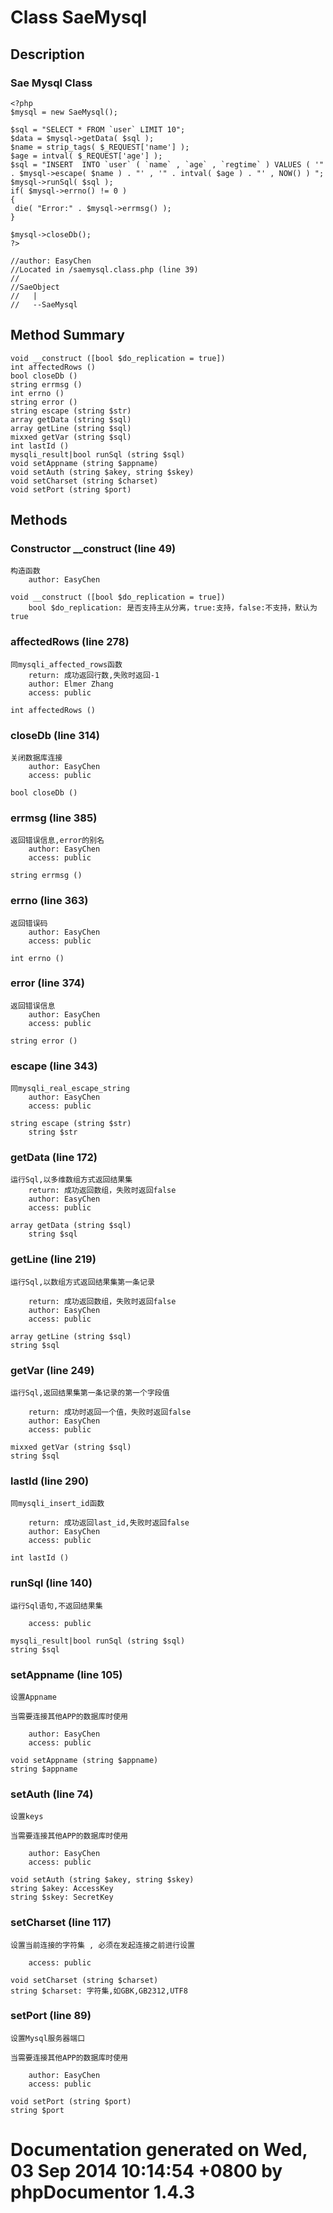 #	Class SaeMysql

##	Description

###	Sae Mysql Class

	<?php
	$mysql = new SaeMysql();
	
	$sql = "SELECT * FROM `user` LIMIT 10";
	$data = $mysql->getData( $sql );
	$name = strip_tags( $_REQUEST['name'] );
	$age = intval( $_REQUEST['age'] );
	$sql = "INSERT  INTO `user` ( `name` , `age` , `regtime` ) VALUES ( '"  . $mysql->escape( $name ) . "' , '" . intval( $age ) . "' , NOW() ) ";
	$mysql->runSql( $sql );
	if( $mysql->errno() != 0 )
	{
	 die( "Error:" . $mysql->errmsg() );
	}
	
	$mysql->closeDb();
	?>

	//author: EasyChen
	//Located in /saemysql.class.php (line 39)
	//
	//SaeObject
	//   |
	//   --SaeMysql
	   
##	Method Summary

	void __construct ([bool $do_replication = true])
	int affectedRows ()
	bool closeDb ()
	string errmsg ()
	int errno ()
	string error ()
	string escape (string $str)
	array getData (string $sql)
	array getLine (string $sql)
	mixxed getVar (string $sql)
	int lastId ()
	mysqli_result|bool runSql (string $sql)
	void setAppname (string $appname)
	void setAuth (string $akey, string $skey)
	void setCharset (string $charset)
	void setPort (string $port)

##	Methods

###	Constructor __construct (line 49)

	构造函数
		author: EasyChen
		
	void __construct ([bool $do_replication = true])
		bool $do_replication: 是否支持主从分离，true:支持，false:不支持，默认为true

###	affectedRows (line 278)

	同mysqli_affected_rows函数
		return: 成功返回行数,失败时返回-1
		author: Elmer Zhang
		access: public
		
	int affectedRows ()
	
###	closeDb (line 314)

	关闭数据库连接
		author: EasyChen
		access: public
		
	bool closeDb ()
	
###	errmsg (line 385)

	返回错误信息,error的别名
		author: EasyChen
		access: public
		
	string errmsg ()
	
###	errno (line 363)

	返回错误码
		author: EasyChen
		access: public
		
	int errno ()
	
###	error (line 374)

	返回错误信息
		author: EasyChen
		access: public
		
	string error ()
	
###	escape (line 343)

	同mysqli_real_escape_string
		author: EasyChen
		access: public

	string escape (string $str)
		string $str
		
###	getData (line 172)

	运行Sql,以多维数组方式返回结果集
		return: 成功返回数组，失败时返回false
		author: EasyChen
		access: public
		
	array getData (string $sql)
		string $sql
		
###	getLine (line 219)

	运行Sql,以数组方式返回结果集第一条记录
	
		return: 成功返回数组，失败时返回false
		author: EasyChen
		access: public
		
	array getLine (string $sql)
	string $sql

###	getVar (line 249)

	运行Sql,返回结果集第一条记录的第一个字段值
	
		return: 成功时返回一个值，失败时返回false
		author: EasyChen
		access: public
		
	mixxed getVar (string $sql)
	string $sql

###	lastId (line 290)

	同mysqli_insert_id函数
	
		return: 成功返回last_id,失败时返回false
		author: EasyChen
		access: public
		
	int lastId ()

###	runSql (line 140)

	运行Sql语句,不返回结果集
	
		access: public
		
	mysqli_result|bool runSql (string $sql)
	string $sql

###	setAppname (line 105)

	设置Appname
	
	当需要连接其他APP的数据库时使用
	
		author: EasyChen
		access: public
		
	void setAppname (string $appname)
	string $appname

###	setAuth (line 74)

	设置keys
	
	当需要连接其他APP的数据库时使用
	
		author: EasyChen
		access: public
		
	void setAuth (string $akey, string $skey)
	string $akey: AccessKey
	string $skey: SecretKey

###	setCharset (line 117)

	设置当前连接的字符集 , 必须在发起连接之前进行设置
	
		access: public
		
	void setCharset (string $charset)
	string $charset: 字符集,如GBK,GB2312,UTF8

###	setPort (line 89)

	设置Mysql服务器端口
	
	当需要连接其他APP的数据库时使用
	
		author: EasyChen
		access: public
		
	void setPort (string $port)
	string $port

#	Documentation generated on Wed, 03 Sep 2014 10:14:54 +0800 by phpDocumentor 1.4.3
